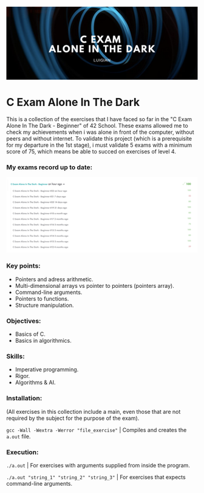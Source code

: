 ![](images/calone_banner.png)

# C Exam Alone In The Dark

This is a collection of the exercises that I have faced so far in the "C Exam Alone In The Dark - Beginner" of 42 School. These exams allowed me to check my achievements when i was alone in front of the computer, without peers and without internet. To validate this project (which is a prerequisite for my departure in the 1st stage), i must validate 5 exams with a minimum score of 75, which  means be able to succed on exercises of level 4.

### My exams record up to date:
![](images/calone_record.png)

### Key points:

* Pointers and adress arithmetic.
* Multi-dimensional arrays vs pointer to pointers (pointers array).
* Command-line arguments.
* Pointers to functions.
* Structure manipulation.

### Objectives:

* Basics of C.
* Basics in algorithmics.

### Skills:

* Imperative programming.
* Rigor.
* Algorithms & AI.

### Installation:

(All exercises in this collection include a main, even those that are not required by the subject for the purpose of the exam).

`gcc -Wall -Wextra -Werror "file_exercise"` | Compiles and creates the `a.out` file.

### Execution:

`./a.out` | For exercises with arguments supplied from inside the program.

`./a.out "string_1" "string_2" "string_3"` | For exercises that expects command-line arguments.
